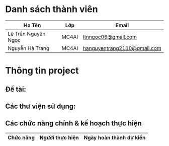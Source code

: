 # Danh sách thành viên
Họ Tên|Lớp|Email
-|-|-
Lê Trần Nguyên Ngọc|MC4AI|ltnngoc06@gmail.com
Nguyễn Hà Trang|MC4AI|hanguyentrang2110@gmail.com

# Thông tin project
## Đề tài:
## Các thư viện sử dụng:

## Các chức năng chính & kế hoạch thực hiện

Chức năng|Người thực hiện|Ngày hoàn thành dự kiến
-|-|-
